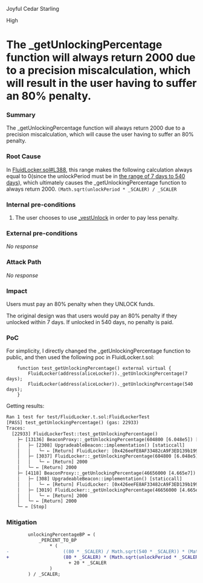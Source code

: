 Joyful Cedar Starling

High

# The _getUnlockingPercentage function will always return 2000 due to a precision miscalculation, which will result in the user having to suffer an 80% penalty.

### Summary

The _getUnlockingPercentage function will always return 2000 due to a precision miscalculation, which will cause the user having to suffer an 80% penalty.


### Root Cause

In [FluidLocker.sol#L388](https://github.com/sherlock-audit/2024-11-superfluid-locking-contract/blob/1fa5f86024be5f269e1a0898b1f939f1d4cce149/fluid/packages/contracts/src/FluidLocker.sol#L388), this range makes the following calculation always equal to 0(since the unlockPeriod must be in [the range of 7 days to 540 days](https://github.com/sherlock-audit/2024-11-superfluid-locking-contract/blob/1fa5f86024be5f269e1a0898b1f939f1d4cce149/fluid/packages/contracts/src/FluidLocker.sol#L207-L209)), which ultimately causes the _getUnlockingPercentage function to always return 2000.
`(Math.sqrt(unlockPeriod * _SCALER) / _SCALER`

### Internal pre-conditions

1. The user chooses to use [_vestUnlock](https://github.com/sherlock-audit/2024-11-superfluid-locking-contract/blob/1fa5f86024be5f269e1a0898b1f939f1d4cce149/fluid/packages/contracts/src/FluidLocker.sol#L225) in order to pay less penalty.

### External pre-conditions

_No response_

### Attack Path

_No response_

### Impact

Users must pay an 80% penalty when they UNLOCK funds.

The original design was that users would pay an 80% penalty if they unlocked within 7 days. If unlocked in 540 days, no penalty is paid.

### PoC

For simplicity, I directly changed the _getUnlockingPercentage function to public, and then used the following poc in FluidLocker.t.sol:
```solidity
    function test_getUnlockingPercentage() external virtual {
        FluidLocker(address(aliceLocker))._getUnlockingPercentage(7 days);
        FluidLocker(address(aliceLocker))._getUnlockingPercentage(540 days);
    }
```
Getting results:
```diff
Ran 1 test for test/FluidLocker.t.sol:FluidLockerTest
[PASS] test_getUnlockingPercentage() (gas: 22933)
Traces:
  [22933] FluidLockerTest::test_getUnlockingPercentage()
    ├─ [13136] BeaconProxy::_getUnlockingPercentage(604800 [6.048e5]) [staticcall]
    │   ├─ [2308] UpgradeableBeacon::implementation() [staticcall]
    │   │   └─ ← [Return] FluidLocker: [0x426eeFE8AF33482cA9F3ED139b1991984468926E]
    │   ├─ [3037] FluidLocker::_getUnlockingPercentage(604800 [6.048e5]) [delegatecall]
    │   │   └─ ← [Return] 2000
    │   └─ ← [Return] 2000
    ├─ [4118] BeaconProxy::_getUnlockingPercentage(46656000 [4.665e7]) [staticcall]
    │   ├─ [308] UpgradeableBeacon::implementation() [staticcall]
    │   │   └─ ← [Return] FluidLocker: [0x426eeFE8AF33482cA9F3ED139b1991984468926E]
    │   ├─ [3019] FluidLocker::_getUnlockingPercentage(46656000 [4.665e7]) [delegatecall]
    │   │   └─ ← [Return] 2000
    │   └─ ← [Return] 2000
    └─ ← [Stop]
```

### Mitigation

```diff
        unlockingPercentageBP = (
            _PERCENT_TO_BP
                * (
-                    ((80 * _SCALER) / Math.sqrt(540 * _SCALER)) * (Math.sqrt(unlockPeriod * _SCALER) / _SCALER)
+                    (80 * _SCALER) * (Math.sqrt(unlockPeriod * _SCALER)) / Math.sqrt(540 * _SCALER)  // @NOTE The accuracy issue can be modified in this way, but the 540 here is still incorrectly calculated.
                       + 20 * _SCALER
                )
        ) / _SCALER;
```